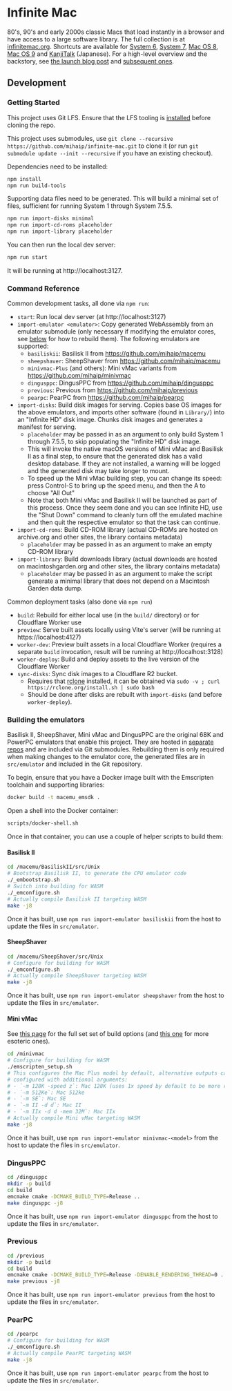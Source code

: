 # Infinite Mac

80's, 90's and early 2000s classic Macs that load instantly in a browser and have access to a large software library. The full collection is at [infinitemac.org](https://infinitemac.org). Shortcuts are available for [System 6](https://system6.app/), [System 7](https://system7.app/), [Mac OS 8](https://macos8.app/), [Mac OS 9](https://macos9.app/) and [KanjiTalk](https://kanjitalk7.app) (Japanese). For a high-level overview and the backstory, see [the launch blog post](https://blog.persistent.info/2022/03/blog-post.html) and [subsequent ones](https://blog.persistent.info/search/label/Infinite%20Mac).

## Development

### Getting Started

This project uses Git LFS. Ensure that the LFS tooling is [installed](https://docs.github.com/en/repositories/working-with-files/managing-large-files/installing-git-large-file-storage) before cloning the repo.

This project uses submodules, use `git clone --recursive https://github.com/mihaip/infinite-mac.git` to clone it (or run `git submodule update --init --recursive` if you have an existing checkout).

Dependencies need to be installed:

```sh
npm install
npm run build-tools
```

Supporting data files need to be generated. This will build a minimal set of files, sufficient for running System 1 through System 7.5.5.

```sh
npm run import-disks minimal
npm run import-cd-roms placeholder
npm run import-library placeholder
```

You can then run the local dev server:

```sh
npm run start
```

It will be running at http://localhost:3127.

### Command Reference

Common development tasks, all done via `npm run`:

-   `start`: Run local dev server (at http://localhost:3127)
-   `import-emulator <emulator>`: Copy generated WebAssembly from an emulator submodule (only necessary if modifying the emulator cores, see [below](#building-the-emulators) for how to rebuild them). The following emulators are supported:
    -   `basiliskii`: Basilisk II from https://github.com/mihaip/macemu
    -   `sheepshaver`: SheepShaver from https://github.com/mihaip/macemu
    -   `minivmac-Plus` (and others): Mini vMac variants from https://github.com/mihaip/minivmac
    -   `dingusppc`: DingusPPC from https://github.com/mihaip/dingusppc
    -   `previous`: Previous from https://github.com/mihaip/previous
    -   `pearpc`: PearPC from https://github.com/mihaip/pearpc
-   `import-disks`: Build disk images for serving. Copies base OS images for the above emulators, and imports other software (found in `Library/`) into an "Infinite HD" disk image. Chunks disk images and generates a manifest for serving.
    -   `placeholder` may be passed in as an argument to only build System 1 through 7.5.5, to skip populating the "Infinite HD" disk image.
    -   This will invoke the native macOS versions of Mini vMac and Basilisk II as a final step, to ensure that the generated disk has a valid desktop database. If they are not installed, a warning will be logged and the generated disk may take longer to mount.
    -   To speed up the Mini vMac building step, you can change its speed: press Control-S to bring up the speed menu, and then the A to choose "All Out"
    -   Note that both Mini vMac and Basilisk II will be launched as part of this process. Once they seem done and you can see Infinite HD, use the "Shut Down" command to cleanly turn off the emulated machine and then quit the respective emulator so that the task can continue.
-   `import-cd-roms`: Build CD-ROM library (actual CD-ROMs are hosted on archive.org and other sites, the library contains metadata)
    -   `placeholder` may be passed in as an argument to make an empty CD-ROM library
-   `import-library`: Build downloads library (actual downloads are hosted on macintoshgarden.org and other sites, the library contains metadata)
    -   `placeholder` may be passed in as an argument to make the script generate a minimal library that does not depend on a Macintosh Garden data dump.

Common deployment tasks (also done via `npm run`)

-   `build`: Rebuild for either local use (in the `build/` directory) or for Cloudflare Worker use
-   `preview`: Serve built assets locally using Vite's server (will be running at https://localhost:4127)
-   `worker-dev`: Preview built assets in a local Cloudflare Worker (requires a separate `build` invocation, result will be running at http://localhost:3128)
-   `worker-deploy`: Build and deploy assets to the live version of the Cloudflare Worker
-   `sync-disks`: Sync disk images to a Cloudflare R2 bucket.
    -   Requires that [rclone](https://rclone.org/) installed, it can be obtained via `sudo -v ; curl https://rclone.org/install.sh | sudo bash`
    -   Should be done after disks are rebuilt with `import-disks` (and before `worker-deploy`).

### Building the emulators

Basilisk II, SheepShaver, Mini vMac and DingusPPC are the original 68K and PowerPC emulators that enable this project. They are hosted in [separate](https://github.com/mihaip/minivmac/) [repos](https://github.com/mihaip/macemu/) and are included via Git submodules. Rebuilding them is only required when making changes to the emulator core, the generated files are in `src/emulator` and included in the Git repository.

To begin, ensure that you have a Docker image built with the Emscripten toolchain and supporting libraries:

```sh
docker build -t macemu_emsdk .
```

Open a shell into the Docker container:

```sh
scripts/docker-shell.sh
```

Once in that container, you can use a couple of helper scripts to build them:

#### Basilisk II

```sh
cd /macemu/BasiliskII/src/Unix
# Bootstrap Basilisk II, to generate the CPU emulator code
./_embootstrap.sh
# Switch into building for WASM
./_emconfigure.sh
# Actually compile Basilisk II targeting WASM
make -j8
```

Once it has built, use `npm run import-emulator basiliskii` from the host to update the files in `src/emulator`.

#### SheepShaver

```sh
cd /macemu/SheepShaver/src/Unix
# Configure for building for WASM
./_emconfigure.sh
# Actually compile SheepShaver targeting WASM
make -j8
```

Once it has built, use `npm run import-emulator sheepshaver` from the host to update the files in `src/emulator`.

#### Mini vMac

See [this page](https://www.gryphel.com/c/minivmac/options.html) for the full set set of build options (and [this one](https://www.gryphel.com/c/minivmac/develop.html) for more esoteric ones).

```sh
cd /minivmac
# Configure for building for WASM
./emscripten_setup.sh
# This configures the Mac Plus model by default, alternative outputs can be
# configured with additional arguments:
# - `-m 128K -speed z`: Mac 128K (uses 1x speed by default to be more realistic)
# - `-m 512Ke`: Mac 512ke
# - `-m SE`: Mac SE
# - `-m II -d d`: Mac II
# - `-m IIx -d d -mem 32M`: Mac IIx
# Actually compile Mini vMac targeting WASM
make -j8
```

Once it has built, use `npm run import-emulator minivmac-<model>` from the host to update the files in `src/emulator`.

### DingusPPC

```sh
cd /dingusppc
mkdir -p build
cd build
emcmake cmake -DCMAKE_BUILD_TYPE=Release ..
make dingusppc -j8
```

Once it has built, use `npm run import-emulator dingusppc` from the host to update the files in `src/emulator`.

### Previous

```sh
cd /previous
mkdir -p build
cd build
emcmake cmake -DCMAKE_BUILD_TYPE=Release -DENABLE_RENDERING_THREAD=0 ..
make previous -j8
```

Once it has built, use `npm run import-emulator previous` from the host to update the files in `src/emulator`.

### PearPC

```sh
cd /pearpc
# Configure for building for WASM
./_emconfigure.sh
# Actually compile PearPC targeting WASM
make -j8
```

Once it has built, use `npm run import-emulator pearpc` from the host to update the files in `src/emulator`.
